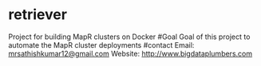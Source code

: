 # retriever
Project for building MapR clusters on Docker
#Goal
Goal of this project to automate the MapR cluster deployments
#contact 
Email: mrsathishkumar12@gmail.com
Website: http://www.bigdataplumbers.com

